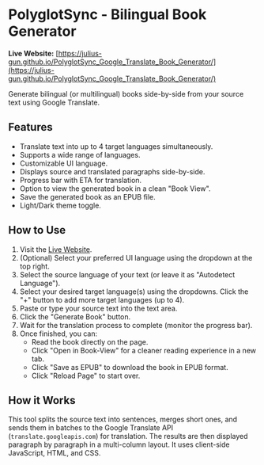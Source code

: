 # PolyglotSync - Bilingual Book Generator

**Live Website:** [https://julius-gun.github.io/PolyglotSync_Google_Translate_Book_Generator/](https://julius-gun.github.io/PolyglotSync_Google_Translate_Book_Generator/)

Generate bilingual (or multilingual) books side-by-side from your source text using Google Translate.

## Features

*   Translate text into up to 4 target languages simultaneously.
*   Supports a wide range of languages.
*   Customizable UI language.
*   Displays source and translated paragraphs side-by-side.
*   Progress bar with ETA for translation.
*   Option to view the generated book in a clean "Book View".
*   Save the generated book as an EPUB file.
*   Light/Dark theme toggle.

## How to Use

1.  Visit the [Live Website](https://julius-gun.github.io/PolyglotSync_Google_Translate_Book_Generator/).
2.  (Optional) Select your preferred UI language using the dropdown at the top right.
3.  Select the source language of your text (or leave it as "Autodetect Language").
4.  Select your desired target language(s) using the dropdowns. Click the "+" button to add more target languages (up to 4).
5.  Paste or type your source text into the text area.
6.  Click the "Generate Book" button.
7.  Wait for the translation process to complete (monitor the progress bar).
8.  Once finished, you can:
    *   Read the book directly on the page.
    *   Click "Open in Book-View" for a cleaner reading experience in a new tab.
    *   Click "Save as EPUB" to download the book in EPUB format.
    *   Click "Reload Page" to start over.

## How it Works

This tool splits the source text into sentences, merges short ones, and sends them in batches to the Google Translate API (`translate.googleapis.com`) for translation. The results are then displayed paragraph by paragraph in a multi-column layout. It uses client-side JavaScript, HTML, and CSS.